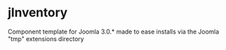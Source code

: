 jInventory
==========

Component template for Joomla 3.0.* made to ease installs via the Joomla "tmp" extensions directory
